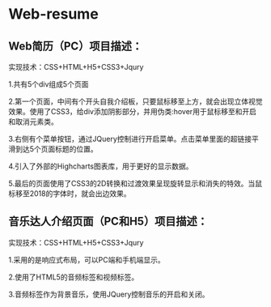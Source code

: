 # Web-resume

## Web简历（PC）项目描述：

实现技术：CSS+HTML+H5+CSS3+Jqury

1.共有5个div组成5个页面

2.第一个页面，中间有个开头自我介绍板，只要鼠标移至上方，就会出现立体视觉效果。使用了CSS3，给div添加阴影部分，并用伪类:hover用于鼠标移至和开启和取消元素类。

3.右侧有个菜单按钮，通过JQuery控制进行开启菜单。点击菜单里面的超链接平滑到达5个页面标题的位置。

4.引入了外部的Highcharts图表库，用于更好的显示数据。

5.最后的页面使用了CSS3的2D转换和过渡效果呈现旋转显示和消失的特效。当鼠标移至2018的字体时，就会出边效果。


## 音乐达人介绍页面（PC和H5）项目描述：

实现技术：CSS+HTML+H5+CSS3+Jqury

1.采用的是响应式布局，可以PC端和手机端显示。

2.使用了HTML5的音频标签和视频标签。

3.音频标签作为背景音乐，使用JQuery控制音乐的开启和关闭。
